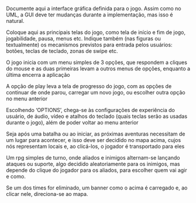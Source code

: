Documente aqui a interface gráfica definida para o jogo. Assim como no UML, a GUI deve ter mudanças durante a implementação, mas isso é natural. 

Coloque aqui as principais telas do jogo, como tela de início e fim de jogo, jogabilidade, pausa, menus etc. Indique também (nas figuras ou textualmente) os mecanismos previstos para entrada pelos usuários: botões, teclas de teclado, zonas de swipe etc.


O jogo inicia com um menu simples de 3 opções, que respondem a cliques do mouse e as duas primeiras levam a outros menus de opções, enquanto a última encerra a aplicação



A opção de play leva a tela de progresso do jogo, com as opções de continuar de onde parou, carregar um novo jogo, ou escolher outra opção no menu anterior



Escolhendo ‘OPTIONS’, chega-se às configurações de experiência do usuário, de áudio, vídeo e atalhos do teclado (quais teclas serão as usadas durante o jogo), além de poder voltar ao menu anterior



Seja após uma batalha ou ao iniciar, as próximas aventuras necessitam de um lugar para acontecer, e isso deve ser decidido no mapa acima, cujos nós representam locais e, ao clicá-los, o jogador é transportado para eles



Um rpg simples de turno, onde aliados e inimigos alternam-se lançando ataques ou suporte, algo decidido aleatoriamente para os inimigos, mas depende do clique do jogador para os aliados, para escolher quem vai agir e como.



Se um dos times for eliminado, um banner como o acima é carregado e, ao clicar nele, direciona-se ao mapa.


